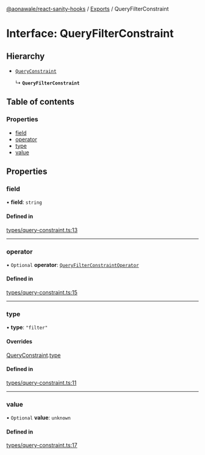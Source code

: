 [@aonawale/react-sanity-hooks](../README.md) / [Exports](../modules.md) / QueryFilterConstraint

# Interface: QueryFilterConstraint

## Hierarchy

- [`QueryConstraint`](QueryConstraint.md)

  ↳ **`QueryFilterConstraint`**

## Table of contents

### Properties

- [field](QueryFilterConstraint.md#field)
- [operator](QueryFilterConstraint.md#operator)
- [type](QueryFilterConstraint.md#type)
- [value](QueryFilterConstraint.md#value)

## Properties

### field

• **field**: `string`

#### Defined in

[types/query-constraint.ts:13](https://github.com/aonawale/react-sanity-hooks/blob/eb16935/src/types/query-constraint.ts#L13)

___

### operator

• `Optional` **operator**: [`QueryFilterConstraintOperator`](../modules.md#queryfilterconstraintoperator)

#### Defined in

[types/query-constraint.ts:15](https://github.com/aonawale/react-sanity-hooks/blob/eb16935/src/types/query-constraint.ts#L15)

___

### type

• **type**: ``"filter"``

#### Overrides

[QueryConstraint](QueryConstraint.md).[type](QueryConstraint.md#type)

#### Defined in

[types/query-constraint.ts:11](https://github.com/aonawale/react-sanity-hooks/blob/eb16935/src/types/query-constraint.ts#L11)

___

### value

• `Optional` **value**: `unknown`

#### Defined in

[types/query-constraint.ts:17](https://github.com/aonawale/react-sanity-hooks/blob/eb16935/src/types/query-constraint.ts#L17)
